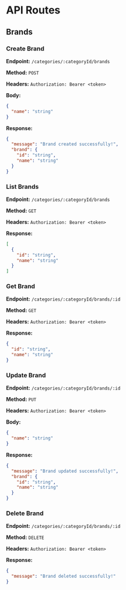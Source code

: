 # API Routes

## Brands

### Create Brand

**Endpoint:** `/categories/:categoryId/brands`

**Method:** `POST`

**Headers:** `Authorization: Bearer <token>`

**Body:**

```json
{
  "name": "string"
}
```

**Response:**

```json
{
  "message": "Brand created successfully!",
  "brand": {
    "id": "string",
    "name": "string"
  }
}
```

### List Brands

**Endpoint:** `/categories/:categoryId/brands`

**Method:** `GET`

**Headers:** `Authorization: Bearer <token>`

**Response:**

```json
[
  {
    "id": "string",
    "name": "string"
  }
]
```

### Get Brand

**Endpoint:** `/categories/:categoryId/brands/:id`

**Method:** `GET`

**Headers:** `Authorization: Bearer <token>`

**Response:**

```json
{
  "id": "string",
  "name": "string"
}
```

### Update Brand

**Endpoint:** `/categories/:categoryId/brands/:id`

**Method:** `PUT`

**Headers:** `Authorization: Bearer <token>`

**Body:**

```json
{
  "name": "string"
}
```

**Response:**

```json
{
  "message": "Brand updated successfully!",
  "brand": {
    "id": "string",
    "name": "string"
  }
}
```

### Delete Brand

**Endpoint:** `/categories/:categoryId/brands/:id`

**Method:** `DELETE`

**Headers:** `Authorization: Bearer <token>`

**Response:**

```json
{
  "message": "Brand deleted successfully!"
}
```
